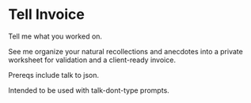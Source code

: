 # Tell Invoice

Tell me what you worked on.

See me organize your natural recollections and anecdotes into a private worksheet for validation and a client-ready invoice.

Prereqs include talk to json.

Intended to be used with talk-dont-type prompts.
